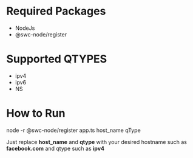 # Required Packages
- NodeJs
- @swc-node/register

# Supported QTYPES
- ipv4
- ipv6
- NS


# How to Run 
node -r @swc-node/register app.ts host_name qType

Just replace **host_name** and **qtype** with your desired hostname such as **facebook.com** and qtype such as **ipv4**
